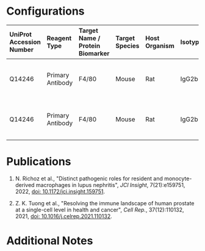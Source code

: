 # Configurations

| UniProt Accession Number   | Reagent Type     | Target Name / Protein Biomarker   | Target Species   | Host Organism   | Isotype   | Clonality   | Vendor   | Catalog Number   | Conjugate   | RRID       | Availability   | Method                 | Tissue Preservation                     | Target Tissue   | Tissue State   | Detergent         | Antigen Retrieval Conditions   | Dye Inactivation Conditions   | Recommend   | Agree                                    | Disagree   | Contributor         | Notes   |
|:---------------------------|:-----------------|:----------------------------------|:-----------------|:----------------|:----------|:------------|:---------|:-----------------|:------------|:-----------|:---------------|:-----------------------|:----------------------------------------|:----------------|:---------------|:------------------|:-------------------------------|:------------------------------|:------------|:-----------------------------------------|:-----------|:--------------------|:--------|
| Q14246                     | Primary Antibody | F4/80                             | Mouse            | Rat             | IgG2b     | F4/80       | Abcam    | ab204467         | AF647       | AB_2810932 | Stock          | IBEX2D Manual          | AntigenFix (2h, 4 degrees) Fixed Frozen | Kidney          | NA             | 0.3% Triton-X-100 | NA                             | 1 mg/ml LiBH4 15 minutes      | Yes         | 0000-0002-7422-3237 [[1](#publications)] | NA         | 0000-0002-7422-3237 |         |
| Q14246                     | Primary Antibody | F4/80                             | Mouse            | Rat             | IgG2b     | F4/80       | Abcam    | ab204467         | AF647       | AB_2810932 | Stock          | Multiplexed 2D Imaging | 1:4 Cytofix/Cytoperm Fixed Frozen       | Prostate        | NA             | 0.3% Triton-X-100 | NA                             | NA                            | Yes         | 0000-0002-7422-3237 [[2](#publications)] | NA         | 0000-0002-7422-3237 |         |

# Publications

<a name="publications"></a>
1. N. Richoz et al., "Distinct pathogenic roles for resident and monocyte-derived macrophages in lupus nephritis", *JCI Insight*, 7(21):e159751, 2022, [doi: 10.1172/jci.insight.159751](https://doi.org/10.1172/jci.insight.159751). 

2. Z. K. Tuong et al., "Resolving the immune landscape of human prostate at a single-cell level in health and cancer", *Cell Rep.*, 37(12):110132, 2021, [doi: 10.1016/j.celrep.2021.110132](https://doi.org/10.1016/j.celrep.2021.110132).


# Additional Notes

<a name="notes"></a>

